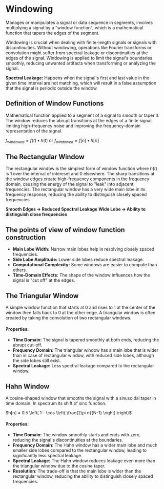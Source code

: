 # Windowing
Manages or manipulates a signal or data sequence in segments, involves multiplying a signal by a "window function", which is a mathematical function that tapers the edges of the segment.

Windowing is crucial when dealing with finite-length signals or signals with discontinuities. Without windowing, operations like Fourier transforms or convolution might suffer from spectral leakage or discontinuities at the edges of the signal. Windowing is applied to limit the signal's boundaries smoothly, reducing unwanted artifacts when transforming or analyzing the signal.

**Spectral Leakage:** Happens when the signal's first and last value in the given time interval are not matching, which will result in a false assumption that the signal is periodic outside the window.

## Definition of Window Functions
Mathematical function applied to a segment of a signal to smooth or taper it. The window reduces the abrupt transitions at the edges of a finite signal, limiting high-frequency noise and improving the frequency-domain representation of the signal.

$f_{windowed} = f(t) • h(t)$ or $f_{windowed} = f[n] • h[n]$

## The Rectangular Window
The rectangular window is the simplest form of window function where $h(t)$ is 1 over the interval of intereset and 0 elsewhere. The sharp transitions at the window edges create high-frequency components in the frequency domain, causing the energy of the signal to "leak" into adjacent frequencies. The rectangular window has a very wide main lobe in its frequency response, reducing the ability to distinguish closely spaced frequencies.

**Smooth Edges -> Reduced Spectral Leakage**
**Wide Lobe -> Ability to distinguish close frequencies**

## The points of view of window function construction
- **Main Lobe Width:** Narrow main lobes help in resolving closely spaced frequencies.
- **Side Lobe Amplitude:** Lower side lobes reduce spectral leakage.
- **Computational Complexity:** Some windows are easier to compute than others.
- **Time-Domain Effects:** The shape of the window influences how the signal is "cut off" at the edges.

## The Triangular Window
A simple window function that starts at 0 and rises to 1 at the center of the window then falls back to 0 at the other edge. A triangular window is often created by taking the convolution of two rectangular windows.

#### Properties:
- **Time Domain:** The signal is tapered smoothly at both ends, reducing the abrupt cut-off.
- **Frequency Domain:** The triangular window has a main lobe that is wider than in case of rectangular window, with reduced side lobes, although the side lobes still exist.
- **Spectral Leakage:** Less spectral leakage compared to the rectangular window.

## Hahn Window
A cosine-shaped window that smooths the signal with a sinusoidal taper in time domain. In spectrum its shift of sinc function.

$h[n] = 0.5 \left( 1 - \cos \left( \frac{2\pi n}{N-1} \right) \right)$

#### Properties:
- **Time Domain:** The window smoothly starts and ends with zero, reducing the signal's discontinuities at the boundaries.
- **Frequency Domain:** The Hahn window has a wider main lobe and much smaller side lobes compared to the rectangular window, leading to significantly less spectral leakage.
- **Spectral Leakage:** The Hahn window reduces leakage even more than the triangular window due to the cosine taper.
- **Resolution:** The trade-off is that the main lobe is wider than the rectangular window, reducing the ability to distinguish closely spaced frequencies.
